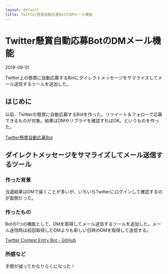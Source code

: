 ```yaml
---
layout: default
title: Twitter懸賞自動応募BotのDMメール機能
---
```


# Twitter懸賞自動応募BotのDMメール機能

2019-09-01

Twitter上の懸賞に自動応募するBotにダイレクトメッセージをサマライズしてメール送信するツールを追加した。

## はじめに

以前、Twitterの懸賞に自動応募するBotを作った。リツイート＆フォローで応募できるものが対象。結果はDMやリプライを確認すればOK。というものを作った。

[Twitter懸賞自動応募Bot](https://ta9t2.github.io/notes/doc/2019-04-04-twctbot.html)

## ダイレクトメッセージをサマライズしてメール送信するツール

### 作った背景

当選結果はDMで届くことが多いが、いちいちTwitterにログインして確認するのが面倒だった。

### 作ったもの

Botの1つの機能として、DMを取得してメール送信するツールを追加した。メール送信時は前回取得したDMよりも新しい日時のDMを取得して送信する。

[Twitter Contest Entry Bot - GitHub](https://github.com/ta9t2/twitter-contest-entry-bot/blob/master/README.ja.md)

### 所感など

手間が減ってかなりらくになった！

